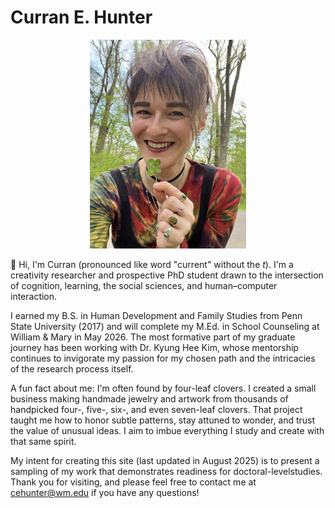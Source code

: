 # Curran E. Hunter

<div align="center">
  <img src="github.jpg" alt="Curran headshot" width="250"/>
</div>

👋 Hi, I'm Curran (pronounced like word "current" without the *t*). I'm a creativity researcher and prospective PhD student drawn to the intersection of cognition, learning, the social sciences, and human–computer interaction.

I earned my B.S. in Human Development and Family Studies from Penn State University (2017) and will complete my M.Ed. in School Counseling at William & Mary in May 2026. The most formative part of my graduate journey has been working with Dr. Kyung Hee Kim, whose mentorship continues to invigorate my passion for my chosen path and the intricacies of the research process itself.

A fun fact about me: I'm often found by four-leaf clovers. I created a small business making handmade jewelry and artwork from thousands of handpicked four-, five-, six-, and even seven-leaf clovers. That project taught me how to honor subtle patterns, stay attuned to wonder, and trust the value of unusual ideas. I aim to imbue everything I study and create with that same spirit.

My intent for creating this site (last updated in August 2025) is to present a sampling of my work that demonstrates readiness for doctoral-levelstudies. Thank you for visiting, and please feel free to contact me at cehunter@wm.edu if you have any questions!
